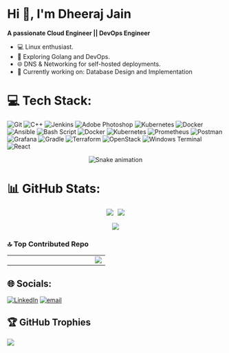# Hi 👋, I'm Dheeraj Jain
**A passionate Cloud Engineer || DevOps Engineer**

- 💻 Linux enthusiast.
- 🔭 Exploring Golang and DevOps.
- 🌐 DNS & Networking for self-hosted deployments.
- 🌱 Currently working on: Database Design and Implementation

# 💻 Tech Stack:
![Git](https://img.shields.io/badge/git-%23F05033.svg?style=flat&logo=git&logoColor=white) ![C++](https://img.shields.io/badge/c++-%2300599C.svg?style=flat&logo=c%2B%2B&logoColor=white) ![Jenkins](https://img.shields.io/badge/jenkins-%232C5263.svg?style=flat&logo=jenkins&logoColor=white) ![Adobe Photoshop](https://img.shields.io/badge/adobe%20photoshop-%2331A8FF.svg?style=flat&logo=adobe%20photoshop&logoColor=white) ![Kubernetes](https://img.shields.io/badge/kubernetes-%23326ce5.svg?style=flat&logo=kubernetes&logoColor=white) ![Docker](https://img.shields.io/badge/docker-%230db7ed.svg?style=flat&logo=docker&logoColor=white) ![Ansible](https://img.shields.io/badge/ansible-%231A1918.svg?style=flat&logo=ansible&logoColor=white) ![Bash Script](https://img.shields.io/badge/bash_script-%23121011.svg?style=flat&logo=gnu-bash&logoColor=white) ![Docker](https://img.shields.io/badge/docker-%230db7ed.svg?style=flat&logo=docker&logoColor=white) ![Kubernetes](https://img.shields.io/badge/kubernetes-%23326ce5.svg?style=flat&logo=kubernetes&logoColor=white) ![Prometheus](https://img.shields.io/badge/Prometheus-E6522C?style=flat&logo=Prometheus&logoColor=white) ![Postman](https://img.shields.io/badge/Postman-FF6C37?style=flat&logo=postman&logoColor=white) ![Grafana](https://img.shields.io/badge/grafana-%23F46800.svg?style=flat&logo=grafana&logoColor=white) ![Gradle](https://img.shields.io/badge/Gradle-02303A.svg?style=flat&logo=Gradle&logoColor=white) ![Terraform](https://img.shields.io/badge/terraform-%235835CC.svg?style=flat&logo=terraform&logoColor=white) ![OpenStack](https://img.shields.io/badge/Openstack-%23f01742.svg?style=flat&logo=openstack&logoColor=white) ![Windows Terminal](https://img.shields.io/badge/Windows%20Terminal-%234D4D4D.svg?style=flat&logo=windows-terminal&logoColor=white) ![React](https://img.shields.io/badge/react-%2320232a.svg?style=flat&logo=react&logoColor=%2361DAFB)

<div align="center">
  <img src="https://profile-readme-generator.com/assets/snake.svg" alt="Snake animation" />
</div>

# 📊 GitHub Stats:
<div align="center" style="display: flex; justify-content: center; flex-wrap: wrap; gap: 10px;">
  <img src="https://github-readme-stats.vercel.app/api?username=iamdheerajjain&theme=blue_navy&hide_border=true&include_all_commits=true&count_private=true&custom_title=GitHub%20Stats&card_width=430" />
  <img src="https://nirzak-streak-stats.vercel.app/?user=iamdheerajjain&theme=blue_navy&hide_border=true&card_width=430" />
</div><br/>
<div align="center">
  <img src="https://github-readme-stats.vercel.app/api/top-langs/?username=iamdheerajjain&theme=blue_navy&hide_border=true&layout=compact&langs_count=6&card_width=430" />
</div>

### 🔝 Top Contributed Repo
<table>
  <tr>
    <td width="180px"></td> <!-- Same simulated left margin -->
    <td>
      <img src="https://github-contributor-stats.vercel.app/api?username=iamdheerajjain&limit=5&theme=blue_navy&combine_all_yearly_contributions=true" />
    </td>
  </tr>
</table>


## 🌐 Socials:
[![LinkedIn](https://img.shields.io/badge/LinkedIn-%230077B5.svg?logo=linkedin&logoColor=white)](https://linkedin.com/in/iamdheerajjain) [![email](https://img.shields.io/badge/Email-D14836?logo=gmail&logoColor=white)](mailto:djprakul2004@gmail.com) 

## 🏆 GitHub Trophies
![](https://github-profile-trophy.vercel.app/?username=iamdheerajjain&theme=gruvbox&no-frame=false&no-bg=true&margin-w=4)


